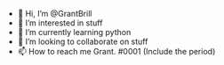- 👋 Hi, I’m @GrantBrill
- 👀 I’m interested in stuff
- 🌱 I’m currently learning python
- 💞️ I’m looking to collaborate on stuff
- 📫 How to reach me Grant. #0001 (Include the period)

<!---
GrantBrill/GrantBrill is a ✨ special ✨ repository because its `README.md` (this file) appears on your GitHub profile.
You can click the Preview link to take a look at your changes.
--->
